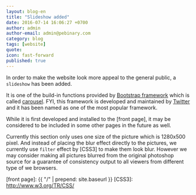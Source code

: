 ```yaml
---
layout: blog-en
title: "Slideshow added"
date: 2016-07-14 16:06:27 +0700
author: admin
author-email: admin@pebinary.com
category: blog
tags: [website]
quote:
icon: fast-forward
published: true
---
```


In order to make the website look more appeal to the general public, a `slideshow` has been added.

It is one of the build-in functions provided by [Bootstrap framework] which is called [carousel]. FYI, this framework is developed and maintained by [Twitter] and it has been named as one of the most popular framework.

While it is first developed and installed to the [front page], it may be considered to be included in some other pages in the future as well.

<!--more-->

Currently this section only uses one size of the picture which is 1280x500 pixel. And instead of placing the blur effect directly to the pictures, we currently use `filter` effect by [CSS3] to make them look blur. However we may consider making all pictures blurred from the original photoshop source for a guarantee of consistency output to all viewers from different type of we browsers.

[Bootstrap framework]: http://getbootstrap.com/
[carousel]: http://getbootstrap.com/javascript/#carousel
[Twitter]: http://www.twitter.com
[front page]: {{ "/" | prepend: site.baseurl }}
[CSS3]: http://www.w3.org/TR/CSS/
